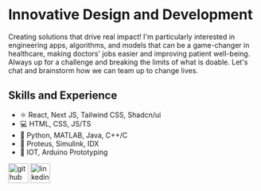 # Innovative Design and Development

Creating solutions that drive real impact!
I'm particularly interested in engineering apps, algorithms, and models that can be a game-changer in healthcare, making doctors' jobs easier and improving patient well-being. Always up for a challenge and breaking the limits of what is doable. Let's chat and brainstorm how we can team up to change lives.

## Skills and Experience
* ⚛ React, Next JS, Tailwind CSS, Shadcn/ui
* 💻 HTML, CSS, JS/TS
* 🐍 Python, MATLAB, Java, C++/C
* 🧮 Proteus, Simulink, IDX
* 📡 IOT, Arduino Prototyping


[<img src='https://cdn.jsdelivr.net/npm/simple-icons@3.0.1/icons/github.svg' alt='github' height='40'>](https://github.com/bengentle10)  [<img src='https://cdn.jsdelivr.net/npm/simple-icons@3.0.1/icons/linkedin.svg' alt='linkedin' height='40'>](https://www.linkedin.com/in/bernardmarfoadjei/)  

